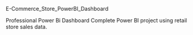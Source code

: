 E-Commerce_Store_PowerBI_Dashboard

Professional Power Bi Dashboard
Complete Power BI project using retail store sales data.

